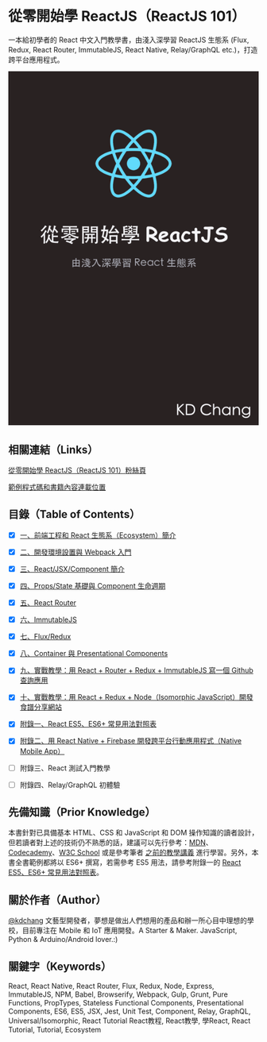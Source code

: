 # 從零開始學 ReactJS（ReactJS 101）
一本給初學者的 React 中文入門教學書，由淺入深學習 ReactJS 生態系 (Flux, Redux, React Router, ImmutableJS, React Native, Relay/GraphQL etc.)，打造跨平台應用程式。

![從零開始學 ReactJS（ReactJS 101）](./reactjs101-cover.png)

## 相關連結（Links）

[從零開始學 ReactJS（ReactJS 101）粉絲頁](https://www.facebook.com/reactjs101/)

[範例程式碼和書籍內容連載位置](https://github.com/kdchang/reactjs101)

## 目錄（Table of Contents）

- [X] [一、前端工程和 React 生態系（Ecosystem）簡介](https://github.com/kdchang/reactjs101/tree/master/Ch01)

- [X] [二、開發環境設置與 Webpack 入門](https://github.com/kdchang/reactjs101/tree/master/Ch02)

- [X] [三、React/JSX/Component 簡介](https://github.com/kdchang/reactjs101/tree/master/Ch03)

- [X] [四、Props/State 基礎與 Component 生命週期](https://github.com/kdchang/reactjs101/tree/master/Ch04) 

- [X] [五、React Router](https://github.com/kdchang/reactjs101/tree/master/Ch05)

- [X] [六、ImmutableJS](https://github.com/kdchang/reactjs101/tree/master/Ch06)

- [X] [七、Flux/Redux](https://github.com/kdchang/reactjs101/tree/master/Ch07) 

- [X] [八、Container 與 Presentational Components](https://github.com/kdchang/reactjs101/tree/master/Ch08)

- [X] [九、實戰教學：用 React + Router + Redux + ImmutableJS 寫一個 Github 查詢應用](https://github.com/kdchang/reactjs101/tree/master/Ch09)

- [X] [十、實戰教學：用 React + Redux + Node（Isomorphic JavaScript）開發食譜分享網站](https://github.com/kdchang/reactjs101/tree/master/Ch10)

- [X] [附錄一、React ES5、ES6+ 常見用法對照表](https://github.com/kdchang/reactjs101/tree/master/Appendix01)

- [X] [附錄二、用 React Native + Firebase 開發跨平台行動應用程式（Native Mobile App）](https://github.com/kdchang/reactjs101/tree/master/Appendix02)

- [ ] 附錄三、React 測試入門教學

- [ ] 附錄四、Relay/GraphQL 初體驗

## 先備知識（Prior Knowledge）
本書針對已具備基本 HTML、CSS 和 JavaScript 和 DOM 操作知識的讀者設計，但若讀者對上述的技術仍不熟悉的話，建議可以先行參考：[MDN](https://developer.mozilla.org/zh-TW/)、[Codecademy](https://www.codecademy.com/)、[W3C School](http://www.w3schools.com/) 或是參考筆者 [之前的教學講義](http://kdchang.cc/web-programming-course/) 進行學習。另外，本書全書範例都將以 ES6+ 撰寫，若需參考 ES5 用法，請參考附錄一的 [React ES5、ES6+ 常見用法對照表](https://github.com/kdchang/reactjs101/tree/master/Appendix01)。

## 關於作者（Author）
[@kdchang](http://blog.kdchang.cc) 文藝型開發者，夢想是做出人們想用的產品和辦一所心目中理想的學校，目前專注在 Mobile 和 IoT 應用開發。A Starter & Maker. JavaScript, Python & Arduino/Android lover.:)

## 關鍵字（Keywords）
React, React Native, React Router, Flux, Redux, Node, Express, ImmutableJS, NPM, Babel, Browserify, Webpack, Gulp, Grunt, Pure Functions, PropTypes, Stateless Functional Components, Presentational Components, ES6, ES5, JSX, Jest, Unit Test, Component, Relay, GraphQL, Universal/Isomorphic, React Tutorial React教程, React教學, 學React, React Tutorial, Tutorial, Ecosystem
